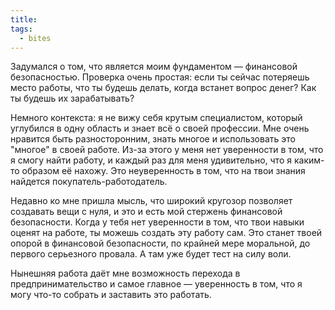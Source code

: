 ```yaml
---
title: 
tags:
  - bites
---
```

Задумался о том, что является моим фундаментом — финансовой безопасностью. Проверка очень простая: если ты сейчас потеряешь место работы, что ты будешь делать, когда встанет вопрос денег? Как ты будешь их зарабатывать?

Немного контекста: я не вижу себя крутым специалистом, который углубился в одну область и знает всё о своей профессии. Мне очень нравится быть разносторонним, знать многое и использовать это "многое" в своей работе. Из-за этого у меня нет уверенности в том, что я смогу найти работу, и каждый раз для меня удивительно, что я каким-то образом её нахожу. Это неуверенность в том, что на твои знания найдется покупатель-работодатель.

Недавно ко мне пришла мысль, что широкий кругозор позволяет создавать вещи с нуля, и это и есть мой стержень финансовой безопасности. Когда у тебя нет уверенности в том, что твои навыки оценят на работе, ты можешь создать эту работу сам. Это станет твоей опорой в финансовой безопасности, по крайней мере моральной, до первого серьезного провала. А там уже будет тест на силу воли.

Нынешняя работа даёт мне возможность перехода в предпринимательство и самое главное — уверенность в том, что я могу что-то собрать и заставить это работать.